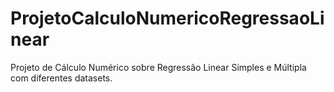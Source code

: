 # ProjetoCalculoNumericoRegressaoLinear
Projeto de Cálculo Numérico sobre Regressão Linear Simples e Múltipla com diferentes datasets.
